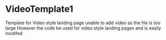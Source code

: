 # VideoTemplate1
Template for Video style landing page
unable to add video as the file is too large
However the code be used for video style landing pages and is easliy modifed 
